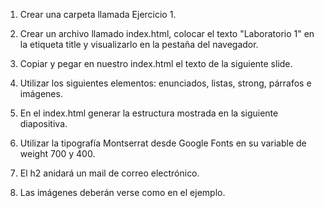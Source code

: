 1. Crear una carpeta llamada Ejercicio 1.

2. Crear un archivo llamado index.html, colocar
el texto "Laboratorio 1" en la etiqueta title
y visualizarlo en la pestaña del navegador.

3. Copiar y pegar en nuestro index.html el texto
de la siguiente slide.

4. Utilizar los siguientes elementos: enunciados,
listas, strong, párrafos e imágenes.

5. En el index.html generar la estructura
mostrada en la siguiente diapositiva.

6. Utilizar la tipografía Montserrat desde Google
Fonts en su variable de weight 700 y 400.

7. El h2 anidará un mail de correo electrónico.

8. Las imágenes deberán verse como en el ejemplo.
